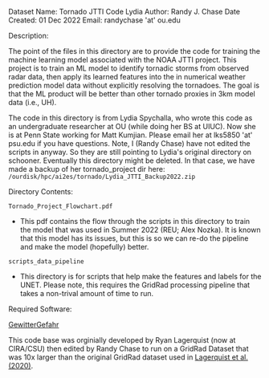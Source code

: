 Dataset Name: Tornado JTTI Code Lydia 
Author: Randy J. Chase 
Date Created: 01 Dec 2022
Email: randychase 'at' ou.edu

Description:

The point of the files in this directory are to provide the code for training the machine learning model associated with the NOAA JTTI project. This project is to train an ML model to identify tornadic storms from observed radar data, then apply its learned features into the in numerical weather prediction model data without explicitly resolving the tornadoes. The goal is that the ML product will be better than other tornado proxies in 3km model data (i.e., UH). 

The code in this directory is from Lydia Spychalla, who wrote this code as an undergraduate researcher at OU (while doing her BS at UIUC). Now she is at Penn State working for Matt Kumjian. Please email her at lks5850 'at' psu.edu if you have questions. Note, I (Randy Chase) have not edited the scripts in anyway. So they are still pointing to Lydia's original directory on schooner. Eventually this directory might be deleted. In that case, we have made a backup of her tornado_project dir here: ```/ourdisk/hpc/ai2es/tornado/Lydia_JTTI_Backup2022.zip```

Directory Contents:

```Tornado_Project_Flowchart.pdf```

- This pdf contains the flow through the scripts in this directory to train the model that was used in Summer 2022 (REU; Alex Nozka). It is known that this model has its issues, but this is so we can re-do the pipeline and make the model (hopefully) better. 

```scripts_data_pipeline```

- This directory is for scripts that help make the features and labels for the UNET. Please note, this requires the GridRad processing pipeline that takes a non-trival amount of time to run. 



Required Software: 

[GewitterGefahr](https://github.com/dopplerchase/GewitterGefahr) 

This code base was orginially developed by Ryan Lagerquist (now at CIRA/CSU) then edited by Randy Chase to run on a GridRad Dataset that was 10x larger than the original GridRad dataset used in [Lagerquist et al. (2020)](https://journals.ametsoc.org/view/journals/mwre/148/7/mwrD190372.xml). 


